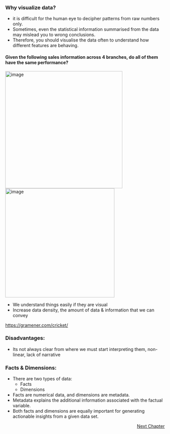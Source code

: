 ### Why visualize data?
- it is difficult for the human eye to decipher patterns from raw numbers only. 
- Sometimes, even the statistical information summarised from the data may mislead you to wrong conclusions. 
- Therefore, you should visualise the data often to understand how different features are behaving. 

#### Given the following sales information across 4 branches, do all of them have the same performance?
<img width="370" alt="image" src="https://user-images.githubusercontent.com/10133554/188862202-3f276e94-20d4-492e-8e13-04d380e97132.png">
<img width="345" alt="image" src="https://user-images.githubusercontent.com/10133554/188862221-b5c75bab-a09f-4f23-8f73-d8a560d74ced.png">


- We understand things easily if they are visual
- Increase data density, the amount of data & information that we can convey

https://gramener.com/cricket/


### Disadvantages:
- Its not always clear from where we must start interpreting them, non-linear, lack of narrative 


### Facts & Dimensions:
- There are two types of data:
	- Facts
	- Dimensions
- Facts are numerical data, and dimensions are metadata. 
- Metadata explains the additional information associated with the factual variable. 
- Both facts and dimensions are equally important for generating actionable insights from a given data set. 

<p align="right">
   <a href=“./1.3.1.2 Matplotlib Charts I.md“>Next Chapter</a>
</p>
